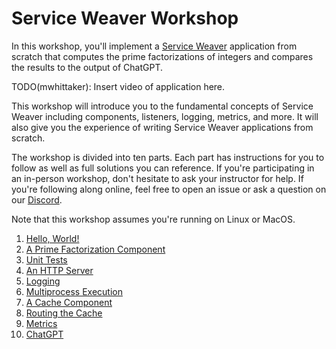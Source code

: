 # Service Weaver Workshop

In this workshop, you'll implement a [Service Weaver][serviceweaver] application
from scratch that computes the prime factorizations of integers and compares the
results to the output of ChatGPT.

TODO(mwhittaker): Insert video of application here.

This workshop will introduce you to the fundamental concepts of Service Weaver
including components, listeners, logging, metrics, and more. It will also give
you the experience of writing Service Weaver applications from scratch.

The workshop is divided into ten parts. Each part has instructions for you to
follow as well as full solutions you can reference. If you're participating in
an in-person workshop, don't hesitate to ask your instructor for help. If you're
following along online, feel free to open an issue or ask a question on our
[Discord](https://discord.gg/FzbQ3SM8R5).

Note that this workshop assumes you're running on Linux or MacOS.

1. [Hello, World!](01/)
2. [A Prime Factorization Component](02/)
3. [Unit Tests](03/)
4. [An HTTP Server](04/)
5. [Logging](05/)
6. [Multiprocess Execution](06/)
7. [A Cache Component](07/)
8. [Routing the Cache](08/)
9. [Metrics](09/)
10. [ChatGPT](10/)

[serviceweaver]: https://serviceweaver.dev/
